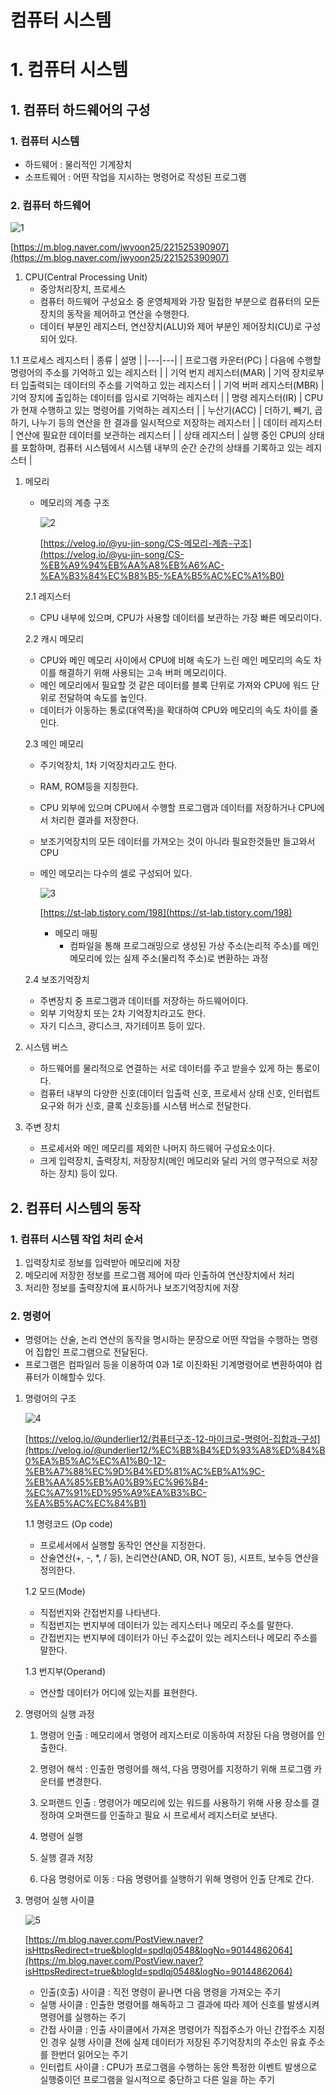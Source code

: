 # 컴퓨터 시스템

# 1. 컴퓨터 시스템

## 1. 컴퓨터 하드웨어의 구성

### 1. 컴퓨터 시스템

- 하드웨어 : 물리적인 기계장치
- 소프트웨어 : 어떤 작업을 지시하는 명령어로 작성된 프로그램

### 2. 컴퓨터 하드웨어

![1](https://user-images.githubusercontent.com/97429679/166307112-9cb861af-af8a-4637-95af-9afd981e3bac.png)

[https://m.blog.naver.com/jwyoon25/221525390907](https://m.blog.naver.com/jwyoon25/221525390907)

1. CPU(Central Processing Unit) 
    - 중앙처리장치, 프로세스
    - 컴퓨터 하드웨어 구성요소 중 운영체제와 가장 밀접한 부분으로 컴퓨터의 모든 장치의 동작을 제어하고 연산을 수행한다.
    - 데이터 부분인 레지스터, 연산장치(ALU)와 제어 부분인 제어장치(CU)로 구성되어 있다.

1.1 프로세스 레지스터
| 종류 | 설명 |
|---|---|
| 프로그램 카운터(PC) | 다음에 수행할 명령어의 주소를 기억하고 있는 레지스터 |
| 기억 번지 레지스터(MAR) | 기억 장치로부터 입출력되는 데이터의 주소를 기억하고 있는 레지스터 |
| 기억 버퍼 레지스터(MBR) | 기억 장치에 출입하는 데이터를 임시로 기억하는 레지스터 |
| 명령 레지스터(IR) | CPU가 현재 수행하고 있는 명령어를 기억하는 레지스터 |
| 누산기(ACC) | 더하기, 빼기, 곱하기, 나누기 등의 연산을 한 결과를 일시적으로 저장하는 레지스터 |
| 데이터 레지스터 | 연산에 필요한 데이터를 보관하는 레지스터 |
| 상태 레지스터 | 실행 중인 CPU의 상태를 포함하며, 컴퓨터 시스템에서 시스템 내부의 순간 순간의 상태를 기록하고 있는 레지스터 |
1. 메모리
    - 메모리의 계층 구조
        
        ![2](https://user-images.githubusercontent.com/97429679/166307135-9de76051-b722-4227-a51a-65f09ce6384c.png)
        
        [https://velog.io/@yu-jin-song/CS-메모리-계층-구조](https://velog.io/@yu-jin-song/CS-%EB%A9%94%EB%AA%A8%EB%A6%AC-%EA%B3%84%EC%B8%B5-%EA%B5%AC%EC%A1%B0)
        
    
    2.1 레지스터
    
    - CPU 내부에 있으며, CPU가 사용할 데이터를 보관하는 가장 빠른 메모리이다.
    
    2.2 캐시 메모리
    
    - CPU와 메인 메모리 사이에서 CPU에 비해 속도가 느린 메인 메모리의 속도 차이를 해결하기 위해 사용되는 고속 버퍼 메모리이다.
    - 메인 메모리에서 필요할 것 같은 데이터를 블록 단위로 가져와 CPU에 워드 단위로 전달하여 속도를 높인다.
    - 데이터가 이동하는 통로(대역폭)을 확대하여 CPU와 메모리의 속도 차이를 줄인다.
    
    2.3 메인 메모리
    
    - 주기억장치, 1차 기억장치라고도 한다.
    - RAM, ROM등을 지칭한다.
    - CPU 외부에 있으며 CPU에서 수행할 프로그램과 데이터를 저장하거나 CPU에서 처리한 결과를 저장한다.
    - 보조기억장치의 모든 데이터를 가져오는 것이 아니라 필요한것들만 들고와서 CPU
    - 메인 메모리는 다수의 셀로 구성되어 있다.
        
        ![3](https://user-images.githubusercontent.com/97429679/166307141-5fb5dcee-c334-4eac-a07d-c1617b689c53.png)
        
        [https://st-lab.tistory.com/198](https://st-lab.tistory.com/198)
        
        - 메모리 매핑
            - 컴파일을 통해 프로그래밍으로 생성된 가상 주소(논리적 주소)를 메인 메모리에 있는 실제 주소(물리적 주소)로 변환하는 과정
            
    
    2.4 보조기억장치
    
    - 주변장치 중 프로그램과 데이터를 저장하는 하드웨어이다.
    - 외부 기억장치 또는 2차 기억장치라고도 한다.
    - 자기 디스크, 광디스크, 자기테이프 등이 있다.
    
2. 시스템 버스
    - 하드웨어를 물리적으로 연결하는 서로 데이터를 주고 받을수 있게 하는 통로이다.
    - 컴퓨터 내부의 다양한 신호(데이터 입출력 신호, 프로세서 상태 신호, 인터럽트 요구와 허가 신호, 클록 신호등)를 시스템 버스로 전달한다.

1. 주변 장치
    - 프로세서와 메인 메모리를 제외한 나머지 하드웨어 구성요소이다.
    - 크게 입력장치, 출력장치, 저장장치(메인 메모리와 달리 거의 영구적으로 저장하는 장치) 등이 있다.
    

## 2. 컴퓨터 시스템의 동작

### 1. 컴퓨터 시스템 작업 처리 순서

1. 입력장치로 정보를 입력받아 메모리에 저장
2. 메모리에 저장한 정보를 프로그램 제어에 따라 인출하여 연산장치에서 처리
3. 처리한 정보를 출력장치에 표시하거나 보조기억장치에 저장

### 2. 명령어

- 명령어는 산술, 논리 연산의 동작을 명시하는 문장으로 어떤 작업을 수행하는 명령어 집합인 프로그램으로 전달된다.
- 프로그램은 컴파일러 등을 이용하여 0과 1로 이진화된 기계명령어로 변환하여야 컴퓨터가 이해할수 있다.

1. 명령어의 구조
    
    ![4](https://user-images.githubusercontent.com/97429679/166307149-8627f20e-63f9-4921-b948-c4b5338a8cb2.png)
    
    [https://velog.io/@underlier12/컴퓨터구조-12-마이크로-명령어-집합과-구성](https://velog.io/@underlier12/%EC%BB%B4%ED%93%A8%ED%84%B0%EA%B5%AC%EC%A1%B0-12-%EB%A7%88%EC%9D%B4%ED%81%AC%EB%A1%9C-%EB%AA%85%EB%A0%B9%EC%96%B4-%EC%A7%91%ED%95%A9%EA%B3%BC-%EA%B5%AC%EC%84%B1)
    
    1.1 명령코드 (Op code)
    
    - 프로세서에서 실행할 동작인 연산을 지정한다.
    - 산술연산(+, -, *, / 등), 논리연산(AND, OR, NOT 등), 시프트, 보수등 연산을 정의한다.
    
    1.2 모드(Mode)
    
    - 직접번지와 간접번지를 나타낸다.
    - 직접번지는 번지부에 데이터가 있는 레지스터나 메모리 주소를 말한다.
    - 간접번지는 번지부에 데이터가 아닌 주소값이 있는 레지스터나 메모리 주소를 말한다.
    
    1.3 번지부(Operand)
    
    - 연산할 데이터가 어디에 있는지를 표현한다.
    
2. 명령어의 실행 과정
    
    1) 명령어 인출 : 메모리에서 명령어 레지스터로 이동하여 저장된 다음 명령어를 인출한다.
    
    2) 명령어 해석 : 인출한 명령어를 해석, 다음 명령어를 지정하기 위해 프로그램 카운터를 변경한다.
    
    3) 오퍼랜드 인출 : 명령어가 메모리에 있는 워드를 사용하기 위해 사용 장소를 결정하여 오퍼랜드를 인출하고 필요 시 프로세서 레지스터로 보낸다.
    
    4) 명령어 실행
    
    5) 실행 결과 저장
    
    6) 다음 명령어로 이동 : 다음 명령어를 실행하기 위해 명령어 인출 단계로 간다.
    
3. 명령어 실행 사이클
    
    ![5](https://user-images.githubusercontent.com/97429679/166307154-cf5ee66a-2b94-4d68-a7be-bc2984733275.png)
    
    [https://m.blog.naver.com/PostView.naver?isHttpsRedirect=true&blogId=spdlqj0548&logNo=90144862064](https://m.blog.naver.com/PostView.naver?isHttpsRedirect=true&blogId=spdlqj0548&logNo=90144862064)
    
    - 인출(호출) 사이클 : 직전 명령이 끝나면 다음 명령을 가져오는 주기
    - 실행 사이클 : 인출한 명령어를 해독하고 그 결과에 따라 제어 신호를 발생시켜 명령어를 실행하는 주기
    - 간접 사이클 : 인출 사이클에서 가져온 명령어가 직접주소가 아닌 간접주소 지정인 경우 실행 사이클 전에 실제 데이터가 저장된 주기억장치의 주소인 유효 주소를 한번더 읽어오는 주기
    - 인터럽트 사이클 : CPU가 프로그램을 수행하는 동안 특정한 이벤트 발생으로 실행중이던 프로그램을 일시적으로 중단하고 다른 일을 하는 주기

